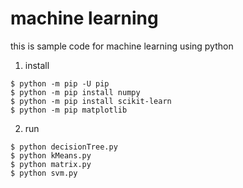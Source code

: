 # machine learning

this is sample code for machine learning using python

1. install

```
$ python -m pip -U pip
$ python -m pip install numpy
$ python -m pip install scikit-learn
$ python -m pip matplotlib 
```

2. run
 
```
$ python decisionTree.py
$ python kMeans.py
$ python matrix.py
$ python svm.py
```

